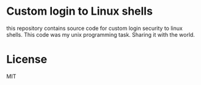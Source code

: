 # Custom login to Linux shells

this repository contains source code for custom login security to linux shells. This code was my unix programming task. Sharing it with the world.

# License 
MIT